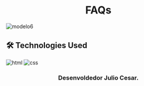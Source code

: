 <h1 align="center">FAQs</h1>

![modelo6](https://github.com/JuCanavans/faq/assets/103950621/fa5d22a3-009a-459c-bc3b-992c86a33cde)


## 🛠 Technologies Used

![html](https://github.com/JuCanavans/carta_de_aniversario/assets/103950621/26d205cf-94be-4681-bb60-0a2f686f62b1)
![css](https://github.com/JuCanavans/carta_de_aniversario/assets/103950621/b265c9fd-bbde-4f4d-a09d-574e184aca00)


### <p align="center">Desenvoldedor Julio Cesar.</p>

 
